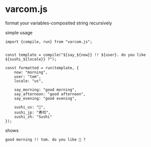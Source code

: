 # varcom.js
format your variables-composited string recursively

simple usage

```
import {compile, run} from "varcom.js";


const template = compile("${say_${now}} !! ${user}. do you like ${sushi_${locale}} ?");

const formatted = run(template, {
    now: "morning",
    user: "tom",
    locale: "us",

    say_morning: "good morning",
    say_afternoon: "good afternoon",
    say_evening: "good evening",

    sushi_us: "🍣",
    sushi_jp: "寿司",
    sushi_zh: "Sushi"
});
```

shows

```
good morning !! tom. do you like 🍣 ?
```